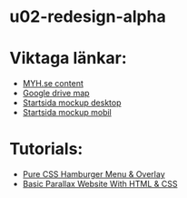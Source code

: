 # u02-redesign-alpha

<h1>Viktaga länkar:</h1>
<ul> 
  <li><a href="https://files.slack.com/files-pri/T4WV23X5X-FNX45DY1H/download/myh_content.zip">MYH.se content</a></li>
  <li><a href="https://drive.google.com/open?id=1Zflq5lON8680LNOjI1toPCB0JguIY6ds">Google drive map</a></li>
  <li><a href="https://www.figma.com/proto/YdTNGoZ9oeFulYVGFy2Vrh/MYH-mockup-desktop-startsida?node-id=43%3A9&viewport=273%2C-597%2C0.4903155267238617&scaling=min-zoom">Startsida mockup desktop</a></li>
  <li><a href ="https://www.figma.com/proto/C5sth4VUdoY4cFe3FJzH7D/MYH-mochup-mobile-startsida?node-id=44%3A2&viewport=311%2C197%2C0.11738261580467224&scaling=scale-down">Startsida mockup mobil</a></li>
</ul>

<h1>Tutorials:</h1>
<ul>
  <li><a href="https://www.youtube.com/watch?v=DZg6UfS5zYg">Pure CSS Hamburger Menu & Overlay</a></li>
  <li><a href="https://www.youtube.com/watch?v=JttTcnidSdQ">Basic Parallax Website With HTML & CSS</a></li>
</ul>  

